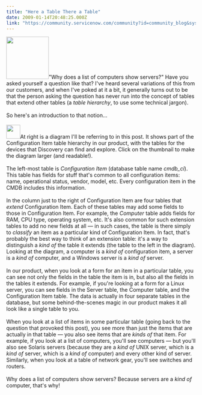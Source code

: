 ```yaml
---
title: "Here a Table There a Table"
date: 2009-01-14T20:48:25.000Z
link: "https://community.servicenow.com/community?id=community_blog&sys_id=c9fca2a5dbd0dbc01dcaf3231f96196a"
---
```

<p><img  alt="" class="jive-image" src="68aac986dbd0d344e9737a9e0f9619d7.iix" style="width: auto; height: 113px;" />"Why does a list of computers show servers?" Have you asked yourself a question like that? I've heard several variations of this from our customers, and when I've poked at it a bit, it generally turns out to be that the person asking the question has never run into the concept of tables that extend other tables (a <i>table hierarchy</i>, to use some technical jargon). <br /><br />So here's an introduction to that notion...<!--break--><br /><br /><img  alt="" class="jive-image" src="36f2280adb90d704ed6af3231f9619da.iix" style="width: auto; height: 37px;" />At right is a diagram I'll be referring to in this post. It shows part of the Configuration Item table hierarchy in our product, with the tables for the devices that Discovery can find and explore. Click on the thumbnail to make the diagram larger (and readable!).<br /><br />The left-most table is <i>Configuration Item</i> (database table name <i>cmdb_ci</i>). This table has fields for stuff that's common to all configuration items: name, operational status, vendor, model, etc. Every configuration item in the CMDB includes this information.<br /><br />In the column just to the right of Configuration Item are four tables that <i>extend</i> Configuration Item. Each of these tables may add some fields to those in Configuration Item. For example, the <i>Computer</i> table adds fields for RAM, CPU type, operating system, etc. It's also common for such extension tables to add no new fields at all — in such cases, the table is there simply to <i>classify</i> an item as a particular kind of Configuration Item. In fact, that's probably the best way to think of an extension table: it's a way to distinguish a <i>kind of</i> the table it extends (the table to the left in the diagram). Looking at the diagram, a computer is a <i>kind of</i> configuration item, a server is a <i>kind of</i> computer, and a Windows server is a <i>kind of</i> server.<br /><br />In our product, when you look at a form for an item in a particular table, you can see not only the fields in the table the item is in, but also all the fields in the tables it extends. For example, if you're looking at a form for a Linux server, you can see fields in the Server table, the Computer table, and the Configuration Item table. The data is actually in four separate tables in the database, but some behind-the-scenes magic in our product makes it all look like a single table to you.<br /><br />When you look at a list of items in some particular table (going back to the question that provoked this post), you see more than just the items that are actually in that table — you also see items that are <i>kinds of</i> that item. For example, if you look at a list of computers, you'll see computers — but you'll also see Solaris servers (because they are a <i>kind of</i> UNIX server, which is a <i>kind of</i> server, which is a <i>kind of</i> computer) and every other kind of server. Similarly, when you look at a table of network gear, you'll see switches and routers.<br /><br />Why does a list of computers show servers? Because servers are a <i>kind of</i> computer, that's why!</p>